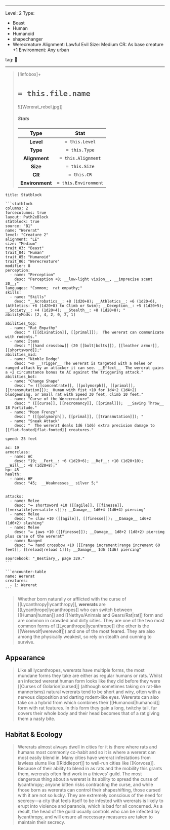 
---





Level: 2
Type:
- Beast
- Human
- Humanoid
- shapechanger
- Werecreature
Alignment: Lawful Evil
Size: Medium
CR: As base creature +1
Environment: Any urban





tag: 👹

---

> [!infobox]+
> #  `= this.file.name`
> ![[Wererat_rebel.jpg]]
> ##### Stats
> Type | Stat |
> :---:|:---:|
> **Level** | `= this.Level` |
> **Type** | `= this.Type` |
> **Alignment** | `= this.Alignment` |
> **Size** | `= this.Size` |
> **CR** | `= this.CR` |
> **Environment** | `= this.Environment` |



````ad-info
title: Statblock

```statblock
columns: 2
forcecolumns: true
layout: Path2eBlock
statblock: true
source: "B1"
name: "Wererat"
level: "Creature 2"
alignment: "LE"
size: "Medium"
trait_03: "Beast"
trait_04: "Human"
trait_05: "Humanoid"
trait_06: "Werecreature"
modifier: 8
perception:
  - name: "Perception"
    desc: "Perception +8; __low-light vision__, __imprecise scent 30__;"
languages: "Common;  rat empathy;"
skills:
  - name: "Skills"
    desc: "__Acrobatics__: +8 (1d20+8); __Athletics__: +6 (1d20+6), (Athletics: +8 (1d20+8) to Climb or Swim); __Deception__: +5 (1d20+5); __Society__: +4 (1d20+4); __Stealth__: +8 (1d20+8); "
abilityMods: [2, 4, 2, 0, 2, 1]

abilities_top:
  - name: "Rat Empathy"
    desc: " ([[divination]], [[primal]]);  The wererat can communicate with rodents."
  - name: Items
    desc: "[[hand crossbow]] (20 [[bolt|bolts]]), [[leather armor]], [[shortsword]];"
abilities_mid:
  - name: "Nimble Dodge"
    desc: "⬲ __Trigger__ The wererat is targeted with a melee or ranged attack by an attacker it can see. __Effect__  The wererat gains a +2 circumstance bonus to AC against the triggering attack."
abilities_bot:
  - name: "Change Shape"
    desc: "⬻ ([[concentrate]], [[polymorph]], [[primal]], [[transmutation]]);  Human with fist +10 for 1d4+2 (1d4+2) bludgeoning, or Small rat with Speed 30 feet, climb 10 feet."
  - name: "Curse of the Werecreature"
    desc: " ([[curse]], [[necromancy]], [[primal]]);  __Saving Throw__ 18 Fortitude."
  - name: "Moon Frenzy"
    desc: " ([[polymorph]], [[primal]], [[transmutation]]); "
  - name: "Sneak Attack"
    desc: "  The wererat deals 1d6 (1d6) extra precision damage to [[flat-footed|flat-footed]] creatures."

speed: 25 feet

ac: 19
armorclass:
  - name: AC
    desc: "19; __Fort__: +6 (1d20+6); __Ref__: +10 (1d20+10); __Will__: +8 (1d20+8);"
hp: 45
health:
  - name: HP
    desc: "45;  __Weaknesses__ silver 5;"


attacks:
  - name: Melee
    desc: "⬻ shortsword +10 ([[agile]], [[finesse]], [[versatile|versatile s]]); __Damage__ 1d6+4 (1d6+4) piercing"
  - name: Melee
    desc: "⬻ claw +10 ([[agile]], [[finesse]]); __Damage__ 1d6+2 (1d6+2) slashing"
  - name: Melee
    desc: "⬻ jaws +10 ([[finesse]]); __Damage__ 1d8+2 (1d8+2) piercing plus curse of the wererat"
  - name: Ranged
    desc: "⬻ hand crossbow +10 ([[range increment|range increment 60 feet]], [[reload|reload 1]]); __Damage__ 1d6 (1d6) piercing"

sourcebook: "_Bestiary_, page 329."
```

```encounter-table
name: Wererat
creatures:
  - 1: Wererat
```

````



> Whether born naturally or afflicted with the curse of [[Lycanthropy|lycanthropy]], **wererats** are [[Lycanthrope|lycanthropes]] who can switch between [[Human|human]] and [[Nethys/Animals and Gears/Rat|rat]] form and are common in crowded and dirty cities. They are one of the two most common forms of [[Lycanthrope|lycanthrope]] (the other is the [[Werewolf|werewolf]]) and one of the most feared. They are also among the physically weakest, so rely on stealth and cunning to survive.


## Appearance

> Like all lycanthropes, wererats have multiple forms, the most mundane forms they take are either as regular humans or rats. Whilst an infected wererat human form looks like they did before they were [[Curses of Golarion|cursed]] (although sometimes taking on rat-like mannerisms) natural wererats tend to be short and wiry, often with a nervous disposition and darting rodent-like eyes. Wererats can also take on a hybrid from which combines their [[Humanoid|humanoid]] form with rat features. In this form they gain a long, twitchy tail, fur covers their whole body and their head becomes that of a rat giving them a nasty bite.


## Habitat & Ecology

> Wererats almost always dwell in cities for it is there where rats and humans most commonly co-habit and so it is where a wererat can most easily blend in. Many cities have wererat infestations from lawless slums like [[Riddleport]] to well-run cities like [[Korvosa]]. Because of their ability to blend in as rats and the mobility this grants them, wererats often find work in a thieves' guild. The most dangerous thing about a wererat is its ability to spread the curse of lycanthropy; anyone bitten risks contracting the curse, and while those born as wererats can control their shapeshifting, those cursed with it are not so lucky.
> They are extremely conscious of the need for secrecy—a city that feels itself to be infested with wererats is likely to erupt into violence and paranoia, which is bad for all concerned. As a result, the head of the guild usually controls who can be infected by lycanthropy, and will ensure all necessary measures are taken to maintain their secrecy.










